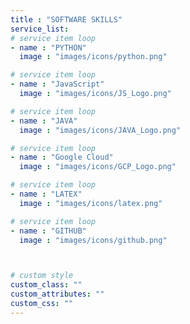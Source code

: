 ```yaml
---
title : "SOFTWARE SKILLS"
service_list:
# service item loop
- name : "PYTHON"
  image : "images/icons/python.png"

# service item loop
- name : "JavaScript"
  image : "images/icons/JS_Logo.png"

# service item loop
- name : "JAVA"
  image : "images/icons/JAVA_Logo.png"

# service item loop
- name : "Google Cloud"
  image : "images/icons/GCP_Logo.png"

# service item loop
- name : "LATEX"
  image : "images/icons/latex.png"

# service item loop
- name : "GITHUB"
  image : "images/icons/github.png"



# custom style
custom_class: ""
custom_attributes: ""
custom_css: ""
---
```

